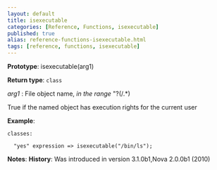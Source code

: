 ```yaml
---
layout: default
title: isexecutable
categories: [Reference, Functions, isexecutable]
published: true
alias: reference-functions-isexecutable.html
tags: [reference, functions, isexecutable]
---
```


**Prototype**: isexecutable(arg1) 

**Return type**: `class`

  
 *arg1* : File object name, *in the range* "?(/.\*)   

True if the named object has execution rights for the current user

**Example**:

```cf3
classes:

  "yes" expression => isexecutable("/bin/ls");
```

**Notes**:
**History**: Was introduced in version 3.1.0b1,Nova 2.0.0b1 (2010)
